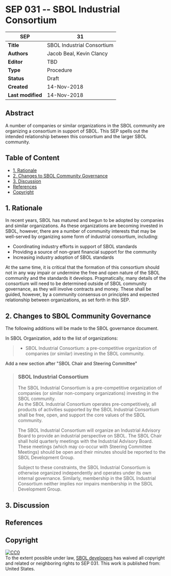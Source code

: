 # SEP 031 -- SBOL Industrial Consortium

| SEP | 31 |
| --- | --- |
| **Title** | SBOL Industrial Consortium |
| **Authors** | Jacob Beal, Kevin Clancy |
| **Editor** | TBD |
| **Type** | Procedure |
| **Status** | Draft |
| **Created** | 14-Nov-2018 |
| **Last modified** | 14-Nov-2018 |

## Abstract

A number of companies or similar organizations in the SBOL community are organizing a consortium in support of SBOL. This SEP spells out the intended relationship between this consortium and the larger SBOL community.

## Table of Content
- [1. Rationale](#rationale)
- [2. Changes to SBOL Community Governance](#governance)
- [3. Discussion](#discussion)
- [References](#references)
- [Copyright](#copyright)

## 1. Rationale <a name="rationale"></a>

In recent years, SBOL has matured and begun to be adopted by companies and similar organizations. As these organizations are becoming invested in SBOL, however, there are a number of community interests that may be well-served by organizing some form of industrial consortium, including:

- Coordinating industry efforts in support of SBOL standards
- Providing a source of non-grant financial support for the community
- Increasing industry adoption of SBOL standards

At the same time, it is critical that the formation of this consortium should not in any way impair or undermine the free and open nature of the SBOL community and the standards it develops. Pragmatically, many details of the consortium will need to be determined outside of SBOL community governance, as they will involve contracts and money.  These shall be guided, however, by a community consensus on principles and expected relationship between organizations, as set forth in this SEP.

## 2. Changes to SBOL Community Governance <a name="governance"></a>

The following additions will be made to the SBOL governance document.

In SBOL Organization, add to the list of organizations:

> * SBOL Industrial Consortium: a pre-competitive organization of companies (or similar) investing in the SBOL community.

Add a new section after "SBOL Chair and Steering Committee"

> ### SBOL Industrial Consortium
> 
> The SBOL Industrial Consortium is a pre-competitive organization of companies (or similar non-company organizations) investing in the SBOL community.  
> As the SBOL Industrial Consortium operates pre-competitively, all products of activities supported by the SBOL Industrial Consortium shall be free, open, and support the core values of the SBOL community.
> 
> The SBOL Industrial Consortium will organize an Industrial Advisory Board to provide an industrial perspective on SBOL.  The SBOL Chair shall hold quarterly meetings with the Industrial Advisory Board. These meetings (which may co-occur with Steering Committee Meetings) should be open and their minutes should be reported to the SBOL Development Group. 
>
> Subject to these constraints, the SBOL Industrial Consortium is otherwise organized independently and operates under its own internal governance.  Similarly, membership in the SBOL Industrial Consortium neither implies nor impairs membership in the SBOL Development Group.

## 3. Discussion <a name='discussion'></a>

## References <a name='references'></a>

## Copyright <a name='copyright'></a>

<p xmlns:dct="http://purl.org/dc/terms/" xmlns:vcard="http://www.w3.org/2001/vcard-rdf/3.0#">
  <a rel="license"
     href="http://creativecommons.org/publicdomain/zero/1.0/">
    <img src="http://i.creativecommons.org/p/zero/1.0/88x31.png" style="border-style: none;" alt="CC0" />
  </a>
  <br />
  To the extent possible under law,
  <a rel="dct:publisher"
     href="sbolstandard.org">
    <span property="dct:title">SBOL developers</span></a>
  has waived all copyright and related or neighboring rights to
  <span property="dct:title">SEP 031</span>.
This work is published from:
<span property="vcard:Country" datatype="dct:ISO3166"
      content="US" about="sbolstandard.org">
  United States</span>.
</p>
